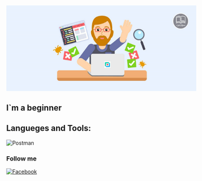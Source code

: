 ![Header](https://github.com/RomanHodov/romanhodov/blob/main/EWMObQc7Vd.png)

## I`m a beginner

## Langueges and Tools:
![Postman](https://img.shields.io/badge/-Postman-090909?style=for-the-badge&logo=flutter&logoColor=47C5FB)

### Follow me

[![Facebook](https://img.shields.io/badge/-Facebook-090909?style=for-the-badge&logo=flutter&logoColor=47C5FB)](https://www.facebook.com/profile.php?id=100054745900294)
